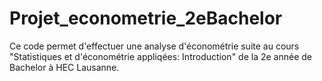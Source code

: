 # Projet_econometrie_2eBachelor

Ce code permet d'effectuer une analyse d'économétrie suite au cours "Statistiques et d'économétrie appliqées: Introduction" de la 2e année de Bachelor à HEC Lausanne.

